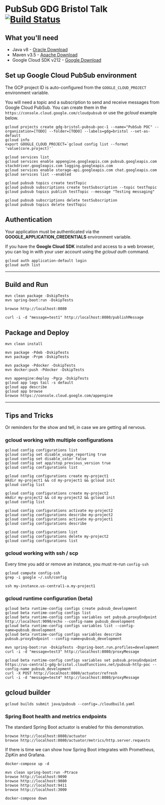 # PubSub GDG Bristol Talk [![Build Status](https://travis-ci.com/unauthed/gdg-bristol.svg?branch=master)](https://travis-ci.com/unauthed/gdg-bristol)

## What you'll need

- Java v8 - [Oracle Download](http://www.oracle.com/technetwork/java/javase/downloads/jdk8-downloads-2133151.html)
- Maven v3.5 - [Apache Download](https://maven.apache.org/)
- Google Cloud SDK v212 - [Google Download](https://cloud.google.com/sdk/)

## Set up Google Cloud PubSub environment

The GCP project ID is auto-configured from the `GOOGLE_CLOUD_PROJECT` environment variable.

You will need a topic and a subscription to send and receive messages from Google Cloud PubSub. You can create them in the `https://console.cloud.google.com/cloudpubsub` or use the *gcloud*  example below.

```
gcloud projects create gdg-bristol-pubsub-poc-1 --name="PubSub POC" --organization=[TODO] --folder=[TODO] --labels=gdg=bristol --set-as-default
gcloud info
export GOOGLE_CLOUD_PROJECT=`gcloud config list --format 'value(core.project)'`

gcloud services list
gcloud services enable appengine.googleapis.com pubsub.googleapis.com stackdriver.googleapis.com logging.googleapis.com
gcloud services enable storage-api.googleapis.com chat.googleapis.com
gcloud services list --enabled

gcloud pubsub topics create testTopic
gcloud pubsub subscriptions create testSubscription --topic testTopic
gcloud pubsub topics publish testTopic --message "Testing messaging"

gcloud pubsub subscriptions delete testSubscription
gcloud pubsub topics delete testTopic
```

## Authentication

Your application must be authenticated via the **GOOGLE_APPLICATION_CREDENTIALS** environment variable.

If you have the **Google Cloud SDK** installed and access to a web browser, you can log in with your user account using the *gcloud auth* command.

```
gcloud auth application-default login
gcloud auth list
```

---

## Build and Run

```
mvn clean package -DskipTests
mvn spring-boot:run -DskipTests

browse http://localhost:8080

curl -i -d "message=test1" http://localhost:8080/publishMessage
```

## Package and Deploy

```
mvn clean install

mvn package -Pdeb -DskipTests
mvn package -Prpm -DskipTests

mvn package -Pdocker -DskipTests
mvn docker:push -Pdocker -DskipTests

mvn appengine:deploy -Pgcp -DskipTests
gcloud app logs tail -s default
gcloud app describe
gcloud app browse
browse https://console.cloud.google.com/appengine
```

---

## Tips and Tricks

Or reminders for the show and tell, in case we are getting all nervous.

### gcloud working with multiple configurations

```
gcloud config configurations list
gcloud config set disable_usage_reporting true
gcloud config set disable_color false
gcloud config set app/stop_previous_version true
gcloud config configurations list

gcloud config configurations create my-project1
mkdir my-project1 && cd my-project1 && gcloud init
gcloud config list

gcloud config configurations create my-project2
mkdir my-project2 && cd my-project2 && gcloud init
gcloud config list

gcloud config configurations activate my-project2
gcloud config configurations describe my-project2
gcloud config configurations activate my-project1
gcloud config configurations describe

gcloud config configurations list
gcloud config configurations delete my-project2
gcloud config configurations list
```

### gcloud working with ssh / scp

Every time you add or remove an instance, you must re-run `config-ssh`

```
gcloud compute config-ssh
grep -i google ~/.ssh/config

ssh my-instance.us-central1-a.my-project1
```

### gcloud runtime configuration (beta)

```
gcloud beta runtime-config configs create pubsub_development
gcloud beta runtime-config configs list
gcloud beta runtime-config configs variables set pubsub.proxyEndpoint http://localhost:9090/echo --config-name pubsub_development
gcloud beta runtime-config configs variables list --config-name=pubsub_development
gcloud beta runtime-config configs variables describe pubsub.proxyEndpoint --config-name=pubsub_development

mvn spring-boot:run -DskipTests -Dspring-boot.run.profiles=development
curl -i -d "message=test3" http://localhost:8080/proxyMessage

gcloud beta runtime-config configs variables set pubsub.proxyEndpoint https://us-central1-gdg-bristol.cloudfunctions.net/pubsub-http-poc --config-name pubsub_development
curl -X POST http://localhost:8080/actuator/refresh
curl -i -d "message=test4" http://localhost:8080/proxyMessage
```

## gcloud builder

```
gcloud builds submit java/pubsub --config=./cloudbuild.yaml
```

### Spring Boot health and metrics endpoints

The standard Spring Boot actuator is enabled for this demonstration.

```
browse http://localhost:8080/actuator
browse http://localhost:8080/actuator/metrics/http.server.requests
```

If there is time we can show how Spring Boot integrates with Prometheus, ZipKin and Grafana.

```
docker-compose up -d

mvn clean spring-boot:run -Ptrace
browse http://localhost:9090
browse http://localhost:9080
browse http://localhost:9411
browse http://localhost:3000

docker-compose down
```
